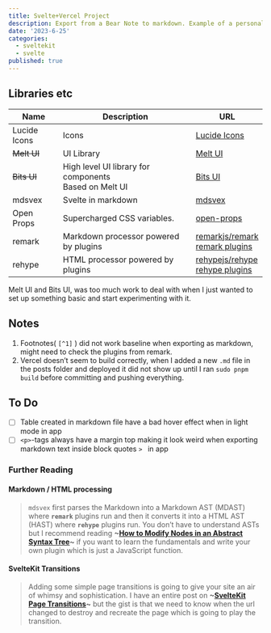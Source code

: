 ```yaml
---
title: Svelte+Vercel Project
description: Export from a Bear Note to markdown. Example of a personal note kept during the making of this web.
date: '2023-6-25'
categories:
  - sveltekit
  - svelte
published: true
---
```


## Libraries etc
| Name         | Description                                              | URL                                                          |
|--------------|----------------------------------------------------------|--------------------------------------------------------------|
| Lucide Icons | Icons                                                    | [Lucide Icons](https://lucide.dev/)                          |
| ~~Melt UI~~  | UI Library                                               | [Melt UI](https://melt-ui.com/)                              |
| ~~Bits UI~~  | High level UI library for components<br>Based on Melt UI | [Bits UI](https://www.bits-ui.com/docs/introduction)         |
| mdsvex       | Svelte in markdown                                       | [mdsvex](https://mdsvex.pngwn.io/)                           |
| Open Props   | Supercharged CSS variables.                              | [open-props](https://open-props.style/)                      |
| remark       | Markdown processor powered by plugins                    | [remarkjs/remark](https://github.com/remarkjs/remark/tree/main?tab=readme-ov-file)<br>[remark plugins](https://github.com/remarkjs/remark/blob/main/doc/plugins.md) |
| rehype       | HTML processor powered by plugins                        | [rehypejs/rehype](https://github.com/rehypejs/rehype/tree/main)<br>[rehype plugins](https://github.com/rehypejs/rehype/blob/main/doc/plugins.md) |
Melt UI and Bits UI, was too much work to deal with when I just wanted to set up something basic and start experimenting with it.
## Notes
1. Footnotes( `[^1]` ) did not work baseline when exporting as markdown, might need to check the plugins from remark.
2. Vercel doesn’t seem to build correctly, when I added a new `.md` file in the posts folder and deployed it did not show up until I ran `sudo pnpm build` before committing and pushing everything.
## To Do
- [ ] Table created in markdown file have a bad hover effect when in light mode in app
- [ ] `<p>`-tags always have a margin top making it look weird when exporting markdown text inside block quotes `> ` in app
### Further Reading
#### Markdown / HTML processing
> `mdsvex` first parses the Markdown into a Markdown AST (MDAST) where **`remark`** plugins run and then it converts it into a HTML AST (HAST) where **`rehype`** plugins run.
> You don’t have to understand ASTs but I recommend reading **~[How to Modify Nodes in an Abstract Syntax Tree](https://css-tricks.com/how-to-modify-nodes-in-an-abstract-syntax-tree/)~** if you want to learn the fundamentals and write your own plugin which is just a JavaScript function.

#### SvelteKit Transitions
> Adding some simple page transitions is going to give your site an air of whimsy and sophistication.
> I have an entire post on **~[SvelteKit Page Transitions](https://joyofcode.xyz/sveltekit-page-transitions)~** but the gist is that we need to know when the url changed to destroy and recreate the page which is going to play the transition.
